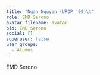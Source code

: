 ```yaml
---
title: "Ngan Nguyen (UROP '09)\t"
role: EMD Serono
avatar_filename: avatar
bio: EMD Serono
social: []
superuser: false
user_groups:
  - Alumni
---
```

EMD Serono
